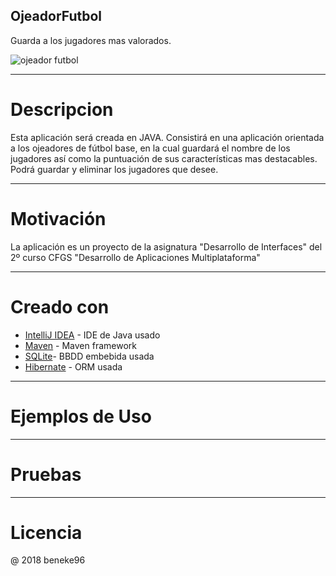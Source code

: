 ## OjeadorFutbol

Guarda a los jugadores mas valorados.

![ojeador futbol](https://user-images.githubusercontent.com/35973932/35769112-04b86344-08fe-11e8-9c1b-64e63055fd63.png)

--------------

# Descripcion 

Esta aplicación será creada en JAVA. Consistirá en una aplicación orientada a los ojeadores de fútbol base, en la cual guardará el nombre de los jugadores así como la puntuación de sus características mas destacables. Podrá guardar y eliminar los jugadores que desee.

-----------

# Motivación
La aplicación es un proyecto de la asignatura "Desarrollo de Interfaces" del 2º curso  CFGS "Desarrollo de Aplicaciones Multiplataforma"

-------------

# Creado con
 - [IntelliJ IDEA](https://www.jetbrains.com/idea/) - IDE de Java usado
 - [Maven](https://maven.apache.org/) - Maven framework
 - [SQLite](https://www.sqlite.org/)- BBDD embebida usada
 - [Hibernate](http://hibernate.org/) - ORM usada
 
 -------------
 
# Ejemplos de Uso

-------------
# Pruebas

-------------
# Licencia
 @ 2018 beneke96
  
